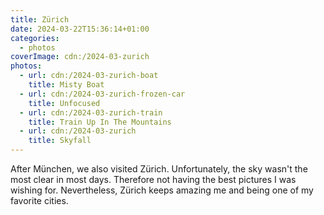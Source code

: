 ```yaml
---
title: Zürich
date: 2024-03-22T15:36:14+01:00
categories:
  - photos
coverImage: cdn:/2024-03-zurich
photos:
  - url: cdn:/2024-03-zurich-boat
    title: Misty Boat
  - url: cdn:/2024-03-zurich-frozen-car
    title: Unfocused
  - url: cdn:/2024-03-zurich-train
    title: Train Up In The Mountains
  - url: cdn:/2024-03-zurich
    title: Skyfall
---
```


<style>
.fg-2024-03-22-zurich {
  grid-template-areas:
    "a a"
    "b c"
    "d d";
}

.fg-2024-03-22-zurich> *:nth-child(1) { grid-area: a; }
.fg-2024-03-22-zurich> *:nth-child(2) { grid-area: b; }
.fg-2024-03-22-zurich> *:nth-child(3) { grid-area: c; }
.fg-2024-03-22-zurich> *:nth-child(4) { grid-area: d; }
</style>

After München, we also visited Zürich. Unfortunately, the sky wasn't the most clear in most days. Therefore not having the best pictures I was wishing for. Nevertheless, Zürich keeps amazing me and being one of my favorite cities.
